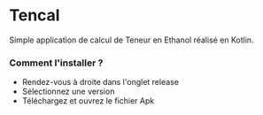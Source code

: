 # Tencal
Simple application de calcul de Teneur en Ethanol réalisé en Kotlin.

### Comment l'installer ?
- Rendez-vous à droite dans l'onglet release
- Sélectionnez une version
- Téléchargez et ouvrez le fichier Apk

